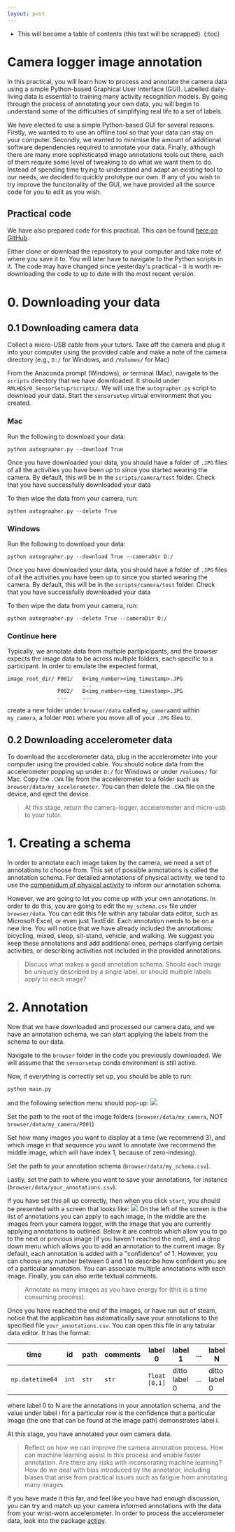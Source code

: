 ```yaml
---
layout: post
---
```


* This will become a table of contents (this text will be scrapped).
{:toc}

# Camera logger image annotation
In this practical, you will learn how to process and annotate the camera data using a simple Python-based Graphical User Interface (GUI). Labelled daily-living data is essential to training many activity recognition models. By going through the process of annotating your own data, you will begin to understand some of the difficulties of simplifying real life to a set of labels. 

We have elected to use a simple Python-based GUI for several reasons. Firstly, we wanted to to use an offline tool so that your data can stay on your computer. Secondly, we wanted to minimise the amount of additional software dependencies required to annotate your data. Finally, although there are many more sophisticated image annotations tools out there, each of them require some level of tweaking to do what we want them to do. Instead of spending time trying to understand and adapt an existing tool to our needs, we decided to quickly prototype our own. If any of you wish to try improve the funcitonality of the GUI, we have provided all the source code for you to edit as you wish. 

## Practical code
We have also prepared code for this practical. This can be found [here on GitHub](https://github.com/OxWearables/RMLHDS).

Either clone or download the repository to your computer and take note of where you save it to. You will later have to navigate to the Python scripts in it. The code may have changed since yesterday's practical - it is worth re-downloading the code to up to date with the most recent version.

# 0. Downloading your data
## 0.1 Downloading camera data
Collect a micro-USB cable from your tutors. 
Take off the camera and plug it into your computer using the provided cable and make a note of the camera directory (e.g., `D:/` for Windows, and `/Volumes/` for Mac)

From the Anaconda prompt (Windows), or terminal (Mac), navigate to the `scripts` directory that we have downloaded. It should under `RMLHDS/0_SensorSetup/scripts/`. We will use the `autographer.py` script to download your data. Start the `sensorsetup` virtual environment that you created. 

### Mac
Run the following to download your data:
```shell 
python autographer.py --download True 
```

Once you have downloaded your data, you should have a folder of `.JPG` files of all the activities you have been up to since you started wearing the camera. By default, this will be in the `scripts/camera/test` folder. Check that you have successfully downloaded your data

To then wipe the data from your camera, run:
```shell 
python autographer.py --delete True
```

### Windows
Run the following to download your data:
```shell 
python autographer.py --download True --cameraDir D:/
```

Once you have downloaded your data, you should have a folder of `.JPG` files of all the activities you have been up to since you started wearing the camera. By default, this will be in the `scripts/camera/test` folder. Check that you have successfully downloaded your data

To then wipe the data from your camera, run:
```shell 
python autographer.py --delete True --cameraDir D:/
```

### Continue here
Typically, we annotate data from multiple partipicipants, and the browser expects the image data to be across multiple folders, each specific to a participant. In order to emulate the expected format,
```
image_root_dir/ P001/   B<img_number><img_timestamp>.JPG
                        ... 
                P002/   B<img_number><img_timestamp>.JPG
                ...     ...
```
create a new folder under `browser/data` called `my_camera`and within `my_camera`, a folder `P001` where you move all of your `.JPG` files to. 

## 0.2 Downloading accelerometer data
To download the accelerometer data, plug in the accelerometer into your computer using the provided cable. You should notice data from the accelerometer popping up under `D:/` for Windows or under `/Volumes/` for Mac. Copy the `.CWA` file from the accelerometer to a folder such as `browser/data/my_accelerometer`.
You can then delete the `.CWA` file on the device, and eject the device.

> At this stage, return the camera-logger, accelerometer and micro-usb to your tutor.


# 1. Creating a schema
In order to annotate each image taken by the camera, we need a set of annotations to choose from. This set of possible annotations is called the annotation schema. For detailed annotations of physical activity, we tend to use the [compenidum of physical activity](https://sites.google.com/site/compendiumofphysicalactivities/Activity-Categories?authuser=0) to inform our annotation schema. 

However, we are going to let you come up with your own annotations. In order to do this, you are going to edit the `my_schema.csv` file under `browser/data`. You can edit this file within any tabular data editor, such as Microsoft Excel, or even just TextEdit. Each annotation needs to be on a new line. You will notice that we have already included the annotations: bicycling, mixed, sleep, sit-stand, vehicle, and walking. We suggest you keep these annotations and add additional ones, perhaps clarifying certain activities, or describing activities not included in the provided annotations. 

> Discuss what makes a good annotation schema. Should each image be uniquely described by a single label, or should multiple labels apply to each image?

# 2. Annotation 
Now that we have downloaded and processed our camera data, and we have an annotation schema, we can start applying the labels from the schema to our data. 

Navigate to the `browser` folder in the code you previously downloaded. We will assume that the `sensorsetup` conda environment is still active.

Now, if everything is correctly set up, you should be able to run:

```shell
python main.py
```
and the following selection menu should pop-up:
![](./assets/figs/setup_menu.png)

Set the path to the root of the image folders (`browser/data/my_camera`, NOT `browser/data/my_camera/P001`)

Set how many images you want to display at a time (we recommend 3), and which image in that sequence you want to annotate (we recommend the middle image, which will have index 1, because of zero-indexing).

Set the path to your annotation schema (`browser/data/my_schema.csv`). 

Lastly, set the path to where you want to save your annotations, for instance (`browser/data/your_annotations.csv`). 

If you have set this all up correctly, then when you click `start`, you should be presented with a screen that looks like:
![](./assets/figs/simple_browser_display.png)
On the left of the screen is the list of annotations you can apply to each image, in the middle are the images from your camera logger, with the image that you are currently applying annotations to outlined. Below it are controls which allow you to go to the next or previous image (if you haven't reached the end), and a drop down menu which allows you to add an annotation to the current image. By default, each annotation is added with a "confidence" of 1. However, you can choose any number between 0 and 1 to describe how confident you are of a particular annotation. You can associate multiple annotations with each image. Finally, you can also write textual comments.

> Annotate as many images as you have energy for (this is a time consuming process). 

Once you have reached the end of the images, or have run out of steam, notice that the applicaiton has automatically save your annotations to the specified file `your_annotations.csv`. You can open this file in any tabular data editor. It has the format:

|time           | id    | path  | comments  | label 0       | label 1       | ...   | label N       |
| ------------  | ----- | ----- | --------- | ------------- | ------------- | ----  | ------------- |
|`np.datetime64`| `int` | `str` | `str`     | `float [0,1]` | ditto label 0 | ...   | ditto label 0 |

where label 0 to N are the annotations in your annotation schema, and the value under label i for a particular row is the confidence that a particular image (the one that can be found at the image path) demonstrates label i. 

At this stage, you have annotated your own camera data.

> Reflect on how we can improve the camera annotation process. How can machine learning assist in this process and enable faster annotation. Are there any risks with incorporating machine learning? How do we deal with bias introduced by the annotator, including biases that arise from practical issues such as fatigue from annotating many images.

If you have made it this far, and feel like you have had enough discussion, you can try and match up your camera informed annotations with the data from your wrist-worn accelerometer. In order to process the accelerometer data, look into the package [actipy](https://actipy.readthedocs.io/en/latest/).
